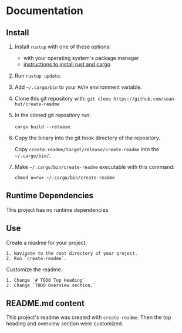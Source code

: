 # Documentation

## Install

1. Install `rustup` with one of these options:

    - with your operating system's package manager
    - [instructions to install rust and cargo][rustup-install]

[rustup-install]: <https://doc.rust-lang.org/cargo/getting-started/installation.html>

2. Run `rustup update`.

3. Add `~/.cargo/bin` to your `PATH` environment variable.

4. Clone this git repository with:
   `git clone https://github.com/sean-hut/create-readme`

5. In the cloned git repository run:

    `cargo build --release`.

6. Copy the binary into the git hook directory of the repository.

    Copy
    `create-readme/target/release/create-readme`
    into the `~/.cargo/bin/`.

7. Make `~/.cargo/bin/create-readme` executable with this command:

    `chmod u=rwx ~/.cargo/bin/create-readme`

## Runtime Dependencies

This project has no runtime dependencies.

## Use

Create a readme for your project.

    1. Navigate to the root directory of your project.
	2. Run `create-readme`.

Customize the readme.

    1. Change `# TODO Top Heading`
	2. Change `TODO Overview section.`

## README.md content

This project's readme was created with `create-readme`.  Then the top
heading and overview section were customized.
